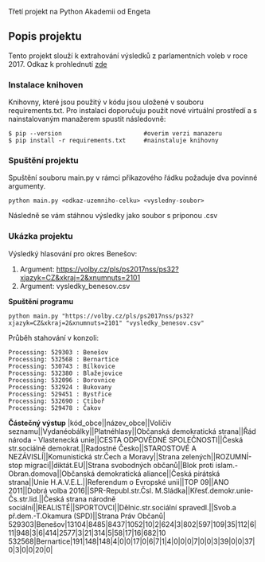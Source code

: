 Třetí projekt na Python Akademii od Engeta

## Popis projektu
Tento projekt slouží k extrahování výsledků z parlamentních voleb v roce 2017. Odkaz k prohlednutí [zde](https://volby.cz/pls/ps2017nss/ps32?xjazyk=CZ&xkraj=2&xnumnuts=2101)

### Instalace knihoven
Knihovny, které jsou použitý v kódu jsou uložené v souboru requirements.txt. Pro instalaci doporučuju použit nové virtuální prostředí a s nainstalovaným manažerem spustit následovně:
```
$ pip --version                       #overim verzi manazeru
$ pip install -r requirements.txt     #nainstaluje knihovny
```
### Spuštění projektu
Spuštění souboru main.py v rámci přikazového řádku požaduje dva povinné argumenty.
```
python main.py <odkaz-uzemniho-celku> <vysledny-soubor>
```
Následně se vám stáhnou výsledky jako soubor s príponou .csv

### Ukázka projektu
Výsledký hlasování pro okres Benešov:
1. Argument: https://volby.cz/pls/ps2017nss/ps32?xjazyk=CZ&xkraj=2&xnumnuts=2101
2. Argument: vysledky_benesov.csv

**Spuštění programu**
```
python main.py "https://volby.cz/pls/ps2017nss/ps32?xjazyk=CZ&xkraj=2&xnumnuts=2101" "vysledky_benesov.csv"
```

Průběh stahování v konzoli:
```
Processing: 529303 : Benešov
Processing: 532568 : Bernartice
Processing: 530743 : Bílkovice
Processing: 532380 : Blažejovice
Processing: 532096 : Borovnice
Processing: 532924 : Bukovany
Processing: 529451 : Bystřice
Processing: 532690 : Ctiboř
Processing: 529478 : Čakov
```
**Částečný výstup**
|kód_obce||název_obce||Voličiv seznamu||Vydanéobálky||Platnéhlasy||Občanská demokratická strana||Řád národa - Vlastenecká unie||CESTA ODPOVĚDNÉ SPOLEČNOSTI||Česká str.sociálně demokrat.||Radostné Česko||STAROSTOVÉ A NEZÁVISLÍ||Komunistická str.Čech a Moravy||Strana zelených||ROZUMNÍ-stop migraci||diktát.EU||Strana svobodných občanů||Blok proti islam.-Obran.domova||Občanská demokratická aliance||Česká pirátská strana||Unie H.A.V.E.L.||Referendum o Evropské unii||TOP 09||ANO 2011||Dobrá volba 2016||SPR-Republ.str.Čsl. M.Sládka||Křesť.demokr.unie-Čs.str.lid.||Česká strana národně sociální||REALISTÉ||SPORTOVCI||Dělnic.str.sociální spravedl.||Svob.a př.dem.-T.Okamura (SPD)||Strana Práv Občanů|
529303|Benešov|13104|8485|8437|1052|10|2|624|3|802|597|109|35|112|6|11|948|3|6|414|2577|3|21|314|5|58|17|16|682|10
532568|Bernartice|191|148|148|4|0|0|17|0|6|7|1|4|0|0|0|7|0|0|3|39|0|0|37|0|3|0|0|20|0|



